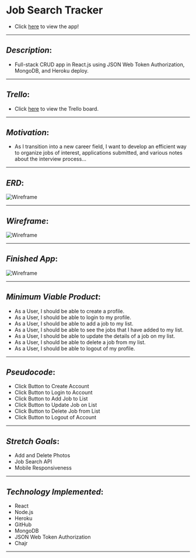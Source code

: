 # __Job Search Tracker__

* Click [here]() to view the app! 
_________________________________

## _Description_:

* Full-stack CRUD app in React.js using JSON Web Token Authorization, MongoDB, and Heroku deploy.
_________________________________

## _Trello_:

* Click [here](https://trello.com/b/o0FYqJuq/job-search-tracker-react) to view the Trello board.
_________________________________

## _Motivation_:

* As I transition into a new career field, I want to develop an efficient way to organize jobs of interest, applications submitted, and various notes about the interview process... 
_________________________________

## _ERD_:

![Wireframe](https://i.imgur.com/MJONbEE.png)
_________________________________

## _Wireframe_:

![Wireframe](https://i.imgur.com/RsxHbGF.png)
_________________________________

## _Finished App_:

![Wireframe]()
_________________________________

## _Minimum Viable Product_:

* As a User, I should be able to create a profile.
* As a User, I should be able to login to my profile.
* As a User, I should be able to add a job to my list.
* As a User, I should be able to see the jobs that I have added to my list.
* As a User, I should be able to update the details of a job on my list.
* As a User, I should be able to delete a job from my list.
* As a User, I should be able to logout of my profile.
_________________________________

## _Pseudocode_: 

* Click Button to Create Account
* Click Button to Login to Account
* Click Button to Add Job to List
* Click Button to Update Job on List
* Click Button to Delete Job from List
* Click Button to Logout of Account
_________________________________

## _Stretch Goals_:

* Add and Delete Photos
* Job Search API
* Mobile Responsiveness
_________________________________

## _Technology Implemented_:

* React
* Node.js
* Heroku
* GitHub
* MongoDB
* JSON Web Token Authorization
* Chajr
_________________________________